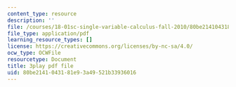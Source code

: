 ```yaml
---
content_type: resource
description: ''
file: /courses/18-01sc-single-variable-calculus-fall-2010/80be2141043181e93a49521b33936016_iHErQuZ8M-I.pdf
file_type: application/pdf
learning_resource_types: []
license: https://creativecommons.org/licenses/by-nc-sa/4.0/
ocw_type: OCWFile
resourcetype: Document
title: 3play pdf file
uid: 80be2141-0431-81e9-3a49-521b33936016
---
```

